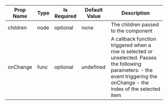 <table><thead><tr><th>Prop Name</th><th>Type</th><th>Is Required</th><th>Default Value</th><th>Description</th></tr></thead><tbody><tr><td>children</td><td>node</td><td>optional</td><td>none</td><td>The children passed to the component</td></tr><tr><td>onChange</td><td>func</td><td>optional</td><td>undefined</td><td>A callback function triggered when a row is selected or unselected. Passes the following parameters:  - the event triggering the onChange - the index of the selected item</td></tr></tbody><table>